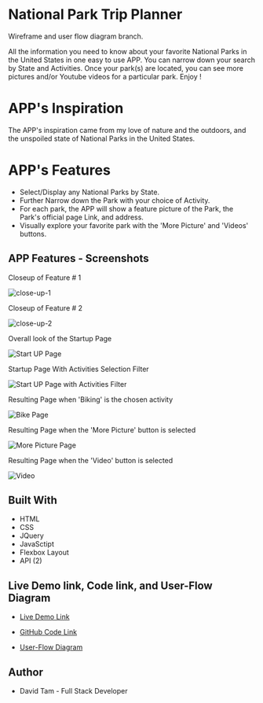 # National Park Trip Planner

Wireframe and user flow diagram branch.


All the information you need to know about your favorite National Parks in the United States in one easy to use APP. You can narrow down your search by State and Activities. Once your park(s) are located, you can see more pictures and/or Youtube videos for a particular park. Enjoy !


# APP's Inspiration

The APP's inspiration came from my love of nature and the outdoors, and the unspoiled state of National Parks in the United States.


# APP's Features

* Select/Display any National Parks by State.
* Further Narrow down the Park with your choice of Activity.
* For each park, the APP will show a feature picture of the Park, the Park's official page Link, and address. 
* Visually explore your favorite park with the 'More Picture' and 'Videos' buttons.

## APP Features - Screenshots


Closeup of Feature # 1 

![close-up-1](images/close-up-filter.jpg)

Closeup of Feature # 2 

![close-up-2](images/close-up-more-pic.jpg)

Overall look of the Startup Page

![Start UP Page](images/startup-page.jpg)

Startup Page With Activities Selection Filter

![Start UP Page with Activities Filter](images/startup-page-activity-option.jpg)

Resulting Page when 'Biking' is the chosen activity

![Bike Page](images/startup-page-bike.jpg)

Resulting Page when the 'More Picture' button is selected

![More Picture Page](images/more-pic.jpg)

Resulting Page when the 'Video' button is selected

![Video](images/video-page.jpg)


## Built With

* HTML
* CSS
* JQuery
* JavaSctipt
* Flexbox Layout
* API (2)


## Live Demo link, Code link, and User-Flow Diagram

- [Live Demo Link](https://davetam88.github.io/National-Park-Finder-Assignment/)

- [GitHub Code Link](https://github.com/davetam88/National-Park-Finder-Assignment/)

- [User-Flow Diagram](images/user-flow.jpg)



## Author

* David Tam - Full Stack Developer
